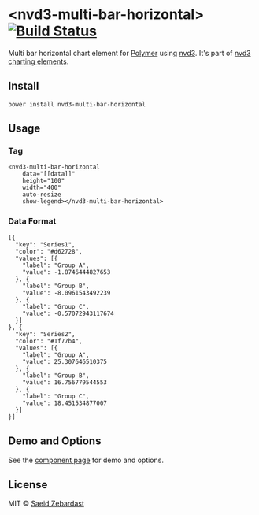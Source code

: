 # &lt;nvd3-multi-bar-horizontal&gt; [![Build Status](https://travis-ci.org/saeidzebardast/nvd3-multi-bar-horizontal.svg?branch=master)](https://travis-ci.org/saeidzebardast/nvd3-multi-bar-horizontal)
Multi bar horizontal chart element for [Polymer](https://www.polymer-project.org) using [nvd3](http://nvd3.org/). It's part of [nvd3 charting elements](https://github.com/saeidzebardast/nvd3-elements).

## Install

```
bower install nvd3-multi-bar-horizontal
```

## Usage
### Tag

```
<nvd3-multi-bar-horizontal
    data="[[data]]"
    height="100"
    width="400"
    auto-resize
    show-legend></nvd3-multi-bar-horizontal>
```

### Data Format

```
[{
  "key": "Series1",
  "color": "#d62728",
  "values": [{
    "label": "Group A",
    "value": -1.8746444827653
  }, {
    "label": "Group B",
    "value": -8.0961543492239
  }, {
    "label": "Group C",
    "value": -0.57072943117674
  }]
}, {
  "key": "Series2",
  "color": "#1f77b4",
  "values": [{
    "label": "Group A",
    "value": 25.307646510375
  }, {
    "label": "Group B",
    "value": 16.756779544553
  }, {
    "label": "Group C",
    "value": 18.451534877007
  }]
}]
```

## Demo and Options
See the [component page](http://saeidzebardast.github.io/d3-bubble) for demo and options.

## License
MIT © [Saeid Zebardast](http://zebardast.com)
